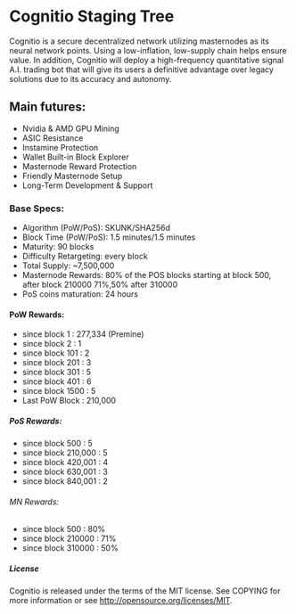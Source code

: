 # Cognitio Staging Tree

Cognitio is a secure decentralized network utilizing masternodes as its neural network points. Using a low-inflation, low-supply chain helps ensure value. In addition, Cognitio will deploy a high-frequency quantitative signal A.I. trading bot that will give its users a definitive advantage over legacy solutions due to its accuracy and autonomy.



## Main futures:

*	Nvidia & AMD GPU Mining
*	ASIC Resistance
*	Instamine Protection
*	Wallet Built-in Block Explorer
*	Masternode Reward Protection
*	Friendly Masternode Setup
*	Long-Term Development & Support


### Base Specs:

*	Algorithm (PoW/PoS): SKUNK/SHA256d
*	Block Time (PoW/PoS): 1.5 minutes/1.5 minutes
*	Maturity: 90 blocks
*	Difficulty Retargeting: every block
*	Total Supply: ~7,500,000
*	Masternode Rewards: 80% of the POS blocks starting at block 500, after block 210000 71%,50% after 310000
*	PoS coins maturation: 24 hours


#### PoW Rewards:

*	since block 1 : 277,334 (Premine)
*	since block 2 : 1
*	since block 101 : 2
*	since block 201 : 3
*	since block 301 : 5
*	since block 401 : 6
*	since block 1500 : 5
*	Last PoW Block : 210,000


##### PoS Rewards:

*	since block 500 : 5
*	since block 210,000 : 5
*	since block 420,001 : 4
*	since block 630,001 : 3
*	since block 840,001 : 2

###### MN Rewards:

*	since block 500 : 80%
*	since block 210000 : 71%
*	since block 310000 : 50%


##### License

Cognitio is released under the terms of the MIT license. See COPYING for more information or see http://opensource.org/licenses/MIT.
